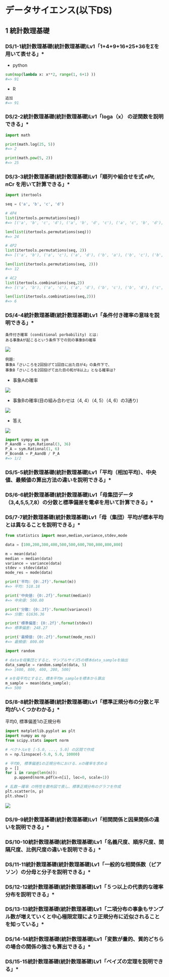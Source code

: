 # データサイエンス(以下DS)

## 1 統計数理基礎

### DS/1-1統計数理基礎(統計数理基礎)Lv1「1+4+9+16+25+36をΣを用いて表せる」*



- python
```py
sum(map(lambda x: x**2, range(1, 6+1) ))
#=> 91
```

- R
```r
追加
#=> 91
```

### DS/2-2統計数理基礎(統計数理基礎)Lv1「loga（x） の逆関数を説明できる」*

```py
import math

print(math.log(25, 5))
#=> 2

print(math.pow(5, 2))
#=> 25
```

### DS/3-3統計数理基礎(統計数理基礎)Lv1「順列や組合せを式 nPr, nCr を用いて計算できる」*

```py
import itertools

seq = ('a', 'b', 'c', 'd')

# 4P4
list(itertools.permutations(seq))
#=> [('a', 'b', 'c', 'd'), ('a', 'b', 'd', 'c'), ('a', 'c', 'b', 'd'), ('a', 'c', 'd', 'b'), ('a', 'd', 'b', 'c'), ('a', 'd', 'c', 'b'), ('b', 'a', 'c', 'd'), ('b', 'a', 'd', 'c'), ('b', 'c', 'a', 'd'), ('b', 'c', 'd', 'a'), ('b', 'd', 'a', 'c'), ('b', 'd', 'c', 'a'), ('c', 'a', 'b', 'd'), ('c', 'a', 'd', 'b'), ('c', 'b', 'a', 'd'), ('c', 'b', 'd', 'a'), ('c', 'd', 'a', 'b'), ('c', 'd', 'b', 'a'), ('d', 'a', 'b', 'c'), ('d', 'a', 'c', 'b'), ('d', 'b', 'a', 'c'), ('d', 'b', 'c', 'a'), ('d', 'c', 'a', 'b'), ('d', 'c', 'b', 'a')]

len(list(itertools.permutations(seq)))
#=> 24

# 4P2
list(itertools.permutations(seq, 2))
#=> [('a', 'b'), ('a', 'c'), ('a', 'd'), ('b', 'a'), ('b', 'c'), ('b', 'd'), ('c', 'a'), ('c', 'b'), ('c', 'd'), ('d', 'a'), ('d', 'b'), ('d', 'c')]

len(list(itertools.permutations(seq, 2)))
#=> 12

# 4C2
list(itertools.combinations(seq,2))
#=> [('a', 'b'), ('a', 'c'), ('a', 'd'), ('b', 'c'), ('b', 'd'), ('c', 'd')]

len(list(itertools.combinations(seq,2)))
#=> 6

```


### DS/4-4統計数理基礎(統計数理基礎)Lv1「条件付き確率の意味を説明できる」*

```
条件付き確率 (conditional porbability) とは:
ある事象Aが起こるという条件下での別の事象Bの確率
```

<img src=https://latex.codecogs.com/gif.latex?P%28B%20%7C%20A%29%20%3D%20%5Cfrac%7BP%28A%20%5Ccap%20B%29%7D%7BP%28A%29%7D>

```
例題:
事象A「さいころを2回投げて1回目に出た目が4」の条件下で、
事象B「さいころを2回投げて出た目の和が8以上」となる確率は?
```

- 事象Aの確率
<img src=https://latex.codecogs.com/gif.latex?P%28A%29%20%3D%20%5Cfrac%7B1%7D%7B6%7D>

- 事象Bの確率(目の組み合わせは（4, 4）（4, 5）（4, 6）の3通り)
<img src=https://latex.codecogs.com/gif.latex?P%28A%5Ccap%20B%29%20%3D%20%5Cfrac%7B3%7D%7B36%7D>

- 答え
<img src=https://latex.codecogs.com/gif.latex?P%28B%20%7C%20A%29%20%3D%20%5Cfrac%7B%5Cfrac%7B3%7D%7B36%7D%7D%7B%5Cfrac%7B1%7D%7B6%7D%7D%20%3D%20%5Cfrac%7B1%7D%7B2%7D>

```py
import sympy as sym
P_AandB = sym.Rational(3, 36)
P_A = sym.Rational(1, 6)
P_BcondA = P_AandB / P_A
#=> 1/2
```


### DS/5-5統計数理基礎(統計数理基礎)Lv1「平均（相加平均）、中央値、最頻値の算出方法の違いを説明できる」*
### DS/6-6統計数理基礎(統計数理基礎)Lv1「⺟集団データ（3,4,5,5,7,8）の分散と標準偏差を電卓を用いて計算できる」*
### DS/7-7統計数理基礎(統計数理基礎)Lv1「⺟（集団）平均が標本平均とは異なることを説明できる」*

```py
from statistics import mean,median,variance,stdev,mode

data = [100,200,300,400,500,500,600,700,800,800,800]

m = mean(data)
median = median(data)
variance = variance(data)
stdev = stdev(data)
mode_res = mode(data)

print('平均: {0:.2f}'.format(m))
#=> 平均: 518.18

print('中央値: {0:.2f}'.format(median))
#=> 中央値: 500.00

print('分散: {0:.2f}'.format(variance))
#=> 分散: 61636.36

print('標準偏差: {0:.2f}'.format(stdev))
#=> 標準偏差: 248.27

print('最頻値: {0:.2f}'.format(mode_res))
#=> 最頻値: 800.00

import random

# dataを母集団とすると、サンプルサイズ5の標本data_sampleを抽出
data_sample = random.sample(data, 5)
#=> [600, 800, 400, 200, 500]

# mを母平均とすると、標本平均m_sampleを標本から算出
m_sample = mean(data_sample);
#=> 500
```


### DS/8-8統計数理基礎(統計数理基礎)Lv1「標準正規分布の分散と平均がいくつかわかる」*

平均0, 標準偏差1の正規分布

```py
import matplotlib.pyplot as plt
import numpy as np
from scipy.stats import norm

# ベクトルxを [-5.0, ..., 5.0] の区間で作成
n = np.linspace(-5.0, 5.0, 10000)

# 平均0, 標準偏差1の正規分布における、xの確率を求める
p = []
for i in range(len(n)):
    p.append(norm.pdf(x=n[i], loc=0, scale=1))

# 乱数－確率 の特性を散布図で表し、標準正規分布のグラフを作成
plt.scatter(n, p)
plt.show()
```
<img src=https://i.gyazo.com/e9f75370a5b645f808afec194df4e97c.png>




### DS/9-9統計数理基礎(統計数理基礎)Lv1「相関関係と因果関係の違いを説明できる」*
### DS/10-10統計数理基礎(統計数理基礎)Lv1「名義尺度、順序尺度、間隔尺度、⽐例尺度の違いを説明できる」*
### DS/11-11統計数理基礎(統計数理基礎)Lv1「⼀般的な相関係数（ピアソン）の分⺟と分⼦を説明できる」*
### DS/12-12統計数理基礎(統計数理基礎)Lv1「５つ以上の代表的な確率分布を説明できる」*
### DS/13-13統計数理基礎(統計数理基礎)Lv1「⼆項分布の事象もサンプル数が増えていくと中⼼極限定理により正規分布に近似されることを知っている」*
### DS/14-14統計数理基礎(統計数理基礎)Lv1「変数が量的、質的どちらの場合の関係の強さも算出できる」*
### DS/15-15統計数理基礎(統計数理基礎)Lv1「ベイズの定理を説明できる」*




